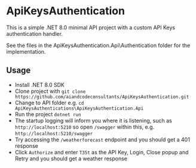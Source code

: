 # ApiKeysAuthentication

This is a simple .NET 8.0 minimal API project with a custom API Keys authentication handler.

See the files in the ApiKeysAuthentication.Api\Authentication folder for the implementation.

## Usage

* Install .NET 8.0 SDK
* Clone project with `git clone https://github.com/aiandcodeconsultants/ApiKeysAuthentication.git`
* Change to API folder e.g. `cd ApiKeysAuthentications\ApiKeysAuthentication.Api`
* Run the project `dotnet run`
* The startup logging will inform you where it is listening, such as `http://localhost:5210` so open `/swagger` within this,
e.g. `http://localhost:5210/swagger`
* Try accessing the `/weatherforecast` endpoint and you should get a 401 response
* Click `Authorize` and enter `T35t` as the API Key, Login, Close popup and Retry and you should get a weather response